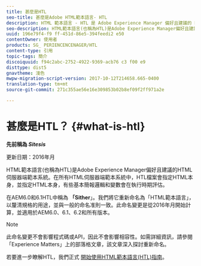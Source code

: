 ```yaml
---
title: 甚麼是HTL
seo-title: 甚麼是Adobe HTML範本語言- HTL
description: HTML 範本語言 - HTL 是 Adobe Experience Manager 偏好且建議的 HTML 伺服器端範本系統。
seo-description: HTML範本語言(也稱為HTL)是Adobe Experience Manager偏好且建議的HTML伺服器端範本系統。
uuid: 196e79f4-f9 ff-451d-86e5-394feedi2 e50
contentOwner: 使用者
products: SG_ PERIENCENCENAGER/HTL
content-type: 引用
topic-tags: 簡介
discoiquuid: f94c2abc-2752-4922-9369-acb76 c3 f00 e9
disttype: dist5
gnavtheme: 淺色
mwpw-migration-script-version: 2017-10-12T214658.665-0400
translation-type: tm+mt
source-git-commit: 271c355ae56e16e309853b02b8ef09f2ff971a2e

---
```



# 甚麼是HTL？ {#what-is-htl}

**先前稱為 *Sitesis***

更新日期：2016年月

HTML範本語言(也稱為HTL)是Adobe Experience Manager偏好且建議的HTML伺服器端範本系統。在所有HTML伺服器端範本系統中，HTL檔案會指定HTML本身，並指定HTML本身，有些基本簡報邏輯和變數會在執行時期評估。

在AEM6.0和6.1HTL中稱為 **「Sither**」。我們將它重新命名為「HTML範本語言」，以釐清規格的用途，並與一般的命名准則一致。此命名變更是從2016年月開始計算，並適用於AEM6.0、6.1、6.2和所有版本。

>[!NOTE]
>
>此命名變更不會影響程式碼或API，因此不會影響相容性。如需詳細資訊，請參閱「Experience Matters」上的部落格文章，該文章深入探討重新命名。

若要進一步瞭解HTL，我們正式 [開始使用HTML範本語言(HTL)指南](overview.md)。
